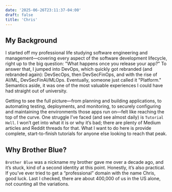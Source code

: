```yaml
---
date: '2025-06-26T23:11:37-04:00'
draft: false
title: 'Chris'
---
```


## My Background

I started off my professional life studying software engineering and management—covering every aspect of the software development lifecycle, right up to the big question: "What happens once you release your app?" To answer that, I jumped into DevOps, which quickly got rebranded (and rebranded again): DevSecOps, then DevSecFinOps, and with the rise of AI/ML, DevSecFinAI/MLOps. Eventually, someone just called it "Platform." Semantics aside, it was one of the most valuable experiences I could have had straight out of university.

Getting to see the full picture—from planning and building applications, to automating testing, deployments, and monitoring, to securely configuring and maintaining the environments those apps run on—felt like reaching the top of the curve. One struggle I’ve faced (and see almost daily) is `Tutorial Hell`. I won’t get into what it is or why it’s bad; there are plenty of Medium articles and Reddit threads for that. What I want to do here is provide complete, start-to-finish tutorials for anyone else looking to reach that peak.

## Why Brother Blue?

`Brother Blue` was a nickname my brother gave me over a decade ago, and it’s stuck, kind of a second identity at this point. Honestly, it’s also practical. If you’ve ever tried to get a “professional” domain with the name Chris, good luck. Last I checked, there are about 400,000 of us in the US alone, not counting all the variations.